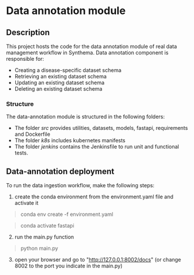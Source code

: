 # Data annotation module

## Description

This project hosts the code for the data annotation module of real data management workflow in Synthema.
Data annotation component is responsible for:

* Creating a disease-specific dataset schema
* Retrieving an existing dataset schema
* Updating an existing dataset schema
* Deleting an existing dataset schema

### Structure

The data-annotation module is structured in the following folders:

* The folder *src* provides utilities, datasets, models, fastapi, requirements and Dockerfile
* The folder *k8s* includes kubernetes manifests
* The folder *jenkins* contains the Jenkinsfile to run unit and functional tests. 

## Data-annotation deployment

To run the data ingestion workflow, make the following steps:

1) create the conda environment from the environment.yaml file and activate it

> conda env create -f environment.yaml

> conda activate fastapi

2) run the main.py function

> python main.py

3) open your browser and go to "http://127.0.0.1:8002/docs" (or change 8002 to the port you indicate in the main.py)
